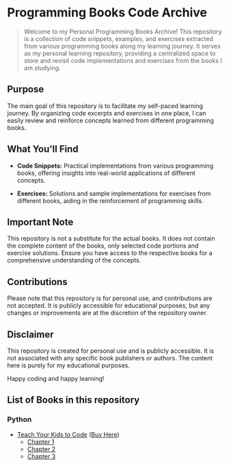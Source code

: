 # Programming Books Code Archive

> Welcome to my Personal Programming Books Archive! This repository is a collection of code snippets, examples, and exercises extracted from various programming books along my learning journey. It serves as my personal learning repository, providing a centralized space to store and revisit code implementations and exercises from the books I am studying.

## Purpose
The main goal of this repository is to facilitate my self-paced learning journey. By organizing code excerpts and exercises in one place, I can easily review and reinforce concepts learned from different programming books.

## What You'll Find
- **Code Snippets:** Practical implementations from various programming books, offering insights into real-world applications of different concepts.

- **Exercises:** Solutions and sample implementations for exercises from different books, aiding in the reinforcement of programming skills.

## Important Note
This repository is not a substitute for the actual books. It does not contain the complete content of the books, only selected code portions and exercise solutions. Ensure you have access to the respective books for a comprehensive understanding of the concepts.

## Contributions
Please note that this repository is for personal use, and contributions are not accepted. It is publicly accessible for educational purposes, but any changes or improvements are at the discretion of the repository owner.

## Disclaimer
This repository is created for personal use and is publicly accessible. It is not associated with any specific book publishers or authors. The content here is purely for my educational purposes.

Happy coding and happy learning!

## List of Books in this repository

### Python
* [Teach Your Kids to Code](https://github.com/Polarzincomfrio/ProgrammingBooksCodeArchive/tree/main/PythonBooks/TeachYourKidsHowToCode) ([Buy Here](https://a.co/d/5tYMl6Z))
    * [Chapter 1](https://github.com/Polarzincomfrio/ProgrammingBooksCodeArchive/tree/main/PythonBooks/TeachYourKidsHowToCode/Chapter1)
    * [Chapter 2](https://github.com/Polarzincomfrio/ProgrammingBooksCodeArchive/tree/main/PythonBooks/TeachYourKidsHowToCode/Chapter2)
    * [Chapter 3](https://github.com/Polarzincomfrio/ProgrammingBooksCodeArchive/tree/main/PythonBooks/TeachYourKidsHowToCode/Chapter3)